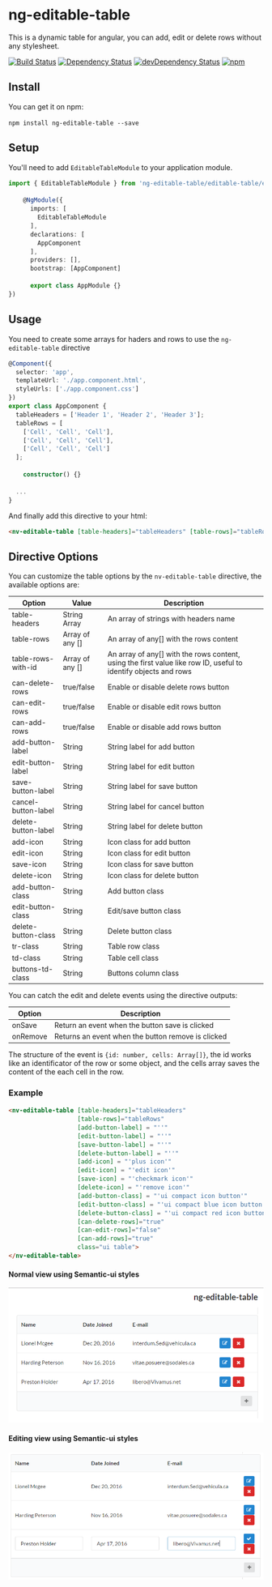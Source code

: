 # ng-editable-table

This is a dynamic table for angular, you can add, edit or delete rows without any stylesheet.

[![Build Status][travis-badge]][travis-badge-url]
[![Dependency Status][david-badge]][david-badge-url]
[![devDependency Status][david-dev-badge]][david-dev-badge-url]
[![npm][npm-badge]][npm-badge-url]

## Install

You can get it on npm:

`npm install ng-editable-table --save`


## Setup

You'll need to add `EditableTableModule` to your application module.

```typescript
import { EditableTableModule } from 'ng-editable-table/editable-table/editable-table.module';

    @NgModule({
      imports: [
        EditableTableModule
      ],
      declarations: [
        AppComponent
      ],
      providers: [],
      bootstrap: [AppComponent]

      export class AppModule {}
})
```

## Usage
You need to create some arrays for haders and rows to use the `ng-editable-table` directive

```typescript
@Component({
  selector: 'app',
  templateUrl: './app.component.html',
  styleUrls: ['./app.component.css']
})
export class AppComponent {
  tableHeaders = ['Header 1', 'Header 2', 'Header 3'];
  tableRows = [
    ['Cell', 'Cell', 'Cell'],
    ['Cell', 'Cell', 'Cell'],
    ['Cell', 'Cell', 'Cell']
  ];

    constructor() {}

  ...
}
```

And finally add this directive to your html:

```html
<nv-editable-table [table-headers]="tableHeaders" [table-rows]="tableRows" ></nv-editable-table>
```

## Directive Options

You can customize the table options by the `nv-editable-table` directive, the available options are:

|       Option        | Value                  | Description                                    |
| ------------------- |------------------------|------------------------------------------------|
| table-headers       | String Array           | An array of strings with headers name          |
| table-rows          | Array of any []        | An array of any[] with the rows content        |
| table-rows-with-id  | Array of any []        | An array of any[] with the rows content, using the first value like row ID, useful to identify objects and rows                                          |
| can-delete-rows     | true/false             | Enable or disable delete rows button           |
| can-edit-rows       | true/false             | Enable or disable edit rows button             |
| can-add-rows        | true/false             | Enable or disable add rows button              |
| add-button-label    | String                 | String label for add button                    |
| edit-button-label   | String                 | String label for edit button                   |
| save-button-label   | String                 | String label for save button                   |
| cancel-button-label | String                 | String label for cancel button                 |
| delete-button-label | String                 | String label for delete button                 |
| add-icon            | String                 | Icon class for add button                      |
| edit-icon           | String                 | Icon class for edit button                     |
| save-icon           | String                 | Icon class for save button                     |
| delete-icon         | String                 | Icon class for delete button                   |
| add-button-class    | String                 | Add button class                               |
| edit-button-class   | String                 | Edit/save button class                         |
| delete-button-class | String                 | Delete button class                            |
| tr-class            | String                 | Table row class                                |
| td-class            | String                 | Table cell class                               |
| buttons-td-class    | String                 | Buttons column class                           |

You can catch the edit and delete events using the directive outputs:

| Option              |  Description                                              |
| ------------------- | --------------------------------------------------------- |
| onSave              |  Return an event when the button save is clicked          |
| onRemove            |  Returns an event when the button remove is clicked       |

The structure of the event is `{id: number, cells: Array[]}`, the id works like an identificator
of the row or some object, and the cells array saves the content of the each cell in the row.

### Example
```html
<nv-editable-table [table-headers]="tableHeaders" 
                   [table-rows]="tableRows"  
                   [add-button-label] = "''"
                   [edit-button-label] = "''"
                   [save-button-label] = "''"
                   [delete-button-label] = "''"
                   [add-icon] = "'plus icon'"
                   [edit-icon] = "'edit icon'"
                   [save-icon] = "'checkmark icon'"
                   [delete-icon] = "'remove icon'"
                   [add-button-class] = "'ui compact icon button'"
                   [edit-button-class] = "'ui compact blue icon button'"
                   [delete-button-class] = "'ui compact red icon button'"
                   [can-delete-rows]="true"
                   [can-edit-rows]="false"
                   [can-add-rows]="true"
                   class="ui table">
</nv-editable-table>
```
#### Normal view using Semantic-ui styles
![Normal view][example-image-one]
#### Editing view using Semantic-ui styles
![Editing view][example-image-two]

[travis-badge]: https://travis-ci.org/BennyFranco/ng-editable-table.svg?branch=master
[travis-badge-url]: https://travis-ci.org/BennyFranco/ng-editable-table
[david-badge]: https://david-dm.org/BennyFranco/ng-editable-table.svg
[david-badge-url]: https://david-dm.org/BennyFranco/ng-editable-table
[david-dev-badge]: https://david-dm.org/BennyFranco/ng-editable-table/dev-status.svg
[david-dev-badge-url]: https://david-dm.org/BennyFranco/ng-editable-table?type=dev
[npm-badge]: https://img.shields.io/npm/v/ng-editable-table.svg
[npm-badge-url]: https://www.npmjs.com/package/ng-editable-table
[example-image-one]: https://raw.githubusercontent.com/BennyFranco/ng-editable-table/trunk/src/assets/normal.png
[example-image-two]: https://raw.githubusercontent.com/BennyFranco/ng-editable-table/trunk/src/assets/editing.png
